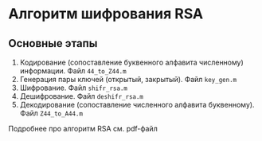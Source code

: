 # Алгоритм шифрования RSA
## Основные этапы
1. Кодирование (сопоставление буквенного алфавита численному) информации. Файл `44_to_Z44.m`
2. Генерация пары ключей (открытый, закрытый). Файл `key_gen.m`
3. Шифрование. Файл `shifr_rsa.m`
4. Дешифрование. Файл `deshifr_rsa.m`
5. Декодирование (сопоставление численного алфавита буквенному). Файл `Z44_to_A44.m`

Подробнее про алгоритм RSA см. pdf-файл
